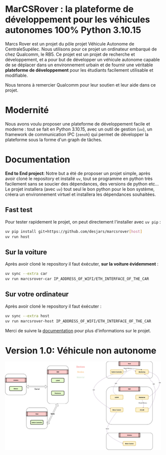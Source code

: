 # MarCSRover : la plateforme de développement pour les véhicules autonomes 100% Python 3.10.15

Marcs Rover est un projet du pôle projet Véhicule Autonome de CentraleSupélec. Nous utilisons pour ce projet un ordinateur embarqué
de chez Qualcomm, le RB5. Ce projet est un projet de recherche et développement, et a pour but de développer un véhicule autonome
capable de se déplacer dans un environnement urbain et de fournir une véritable **plateforme de développement** pour les étudiants
facilement utilisable et modifiable.

Nous tenons à remercier Qualcomm pour leur soutien et leur aide dans ce projet.

# Modernité

Nous avons voulu proposer une plateforme de développement facile et moderne : tout se fait en Python 3.10.15, avec un outil de gestion
(`uv`), un framework de communication IPC (`zenoh`) qui permet de développer la plateforme sous la forme d'un graph de tâches.

# Documentation

**End to End project**: Notre but a été de proposer un projet simple, après avoir cloné le repository et installé `uv`, tout se programme
en python très facilement sans se soucier des dépendances, des versions de python etc... Le projet installera (avec `uv`) tout seul le bon
python pour le bon système, créera un environnement virtuel et installera les dépendances souhaitées.

## Fast test

Pour tester rapidement le projet, on peut directement l'installer avec `uv pip` :

```bash
uv pip install git+https://github.com/desjars/marcsrover[host]
uv run host
```

## Sur la voiture

Après avoir cloné le repository il faut éxécuter, **sur la voiture évidemment** :

```bash
uv sync --extra car
uv run marcsrover-car IP_ADDRESS_OF_WIFI/ETH_INTERFACE_OF_THE_CAR
```

## Sur votre ordinateur

Après avoir cloné le repository il faut éxécuter :

```bash
uv sync --extra host
uv run marcsrover-host IP_ADDRESS_OF_WIFI/ETH_INTERFACE_OF_THE_CAR
```

Merci de suivre la [documentation](documentation/src/SUMMARY.md) pour plus d'informations sur le projet.

# Version 1.0: Véhicule non autonome

![image](documentation/src/architecture.jpeg)
